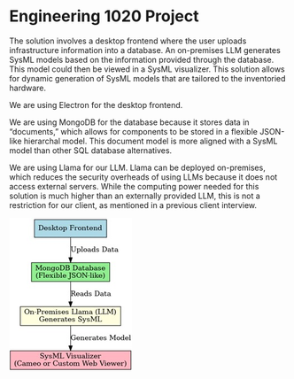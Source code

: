 # Engineering 1020 Project

The solution involves a desktop frontend where the user uploads infrastructure information into a database. An on-premises LLM generates SysML models based on the information provided through the database. This model could then be viewed in a SysML visualizer. This solution allows for dynamic generation of SysML models that are tailored to the inventoried hardware. 

We are using Electron for the desktop frontend.

We are using MongoDB for the database because it stores data in “documents,” which allows for components to be stored in a flexible JSON-like hierarchal model. This document model is more aligned with a SysML model than other SQL database alternatives. 

We are using Llama for our LLM. Llama can be deployed on-premises, which reduces the security overheads of using LLMs because it does not access external servers. While the computing power needed for this solution is much higher than an externally provided LLM, this is not a restriction for our client, as mentioned in a previous client interview. 

![Flowchart](/docs/flowchart.jpg)
